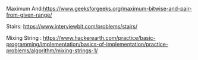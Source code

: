 Maximum And:https://www.geeksforgeeks.org/maximum-bitwise-and-pair-from-given-range/

Stairs: https://www.interviewbit.com/problems/stairs/

Mixing String : https://www.hackerearth.com/practice/basic-programming/implementation/basics-of-implementation/practice-problems/algorithm/mixing-strings-1/
